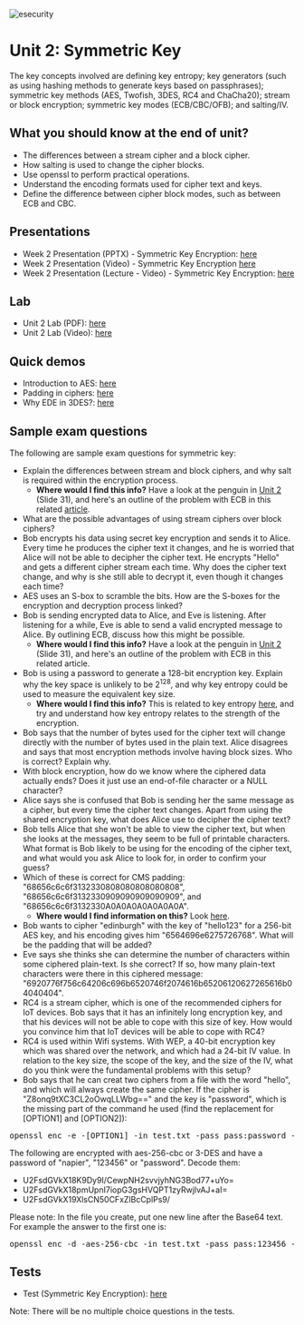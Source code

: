 ![esecurity](https://raw.githubusercontent.com/billbuchanan/esecurity/master/z_associated/esecurity_graphics.jpg)

# Unit 2: Symmetric Key

The key concepts involved are defining key entropy; key generators (such as using hashing methods to generate keys based on passphrases); symmetric key methods (AES, Twofish, 3DES, RC4 and ChaCha20); stream or block encryption; symmetric key modes (ECB/CBC/OFB); and salting/IV.

<!---
Back-up of content: [here](https://asecuritysite.com/csn11117/unit02)
-->

## What you should know at the end of unit?

* The differences between a stream cipher and a block cipher.
* How salting is used to change the cipher blocks.
* Use openssl to perform practical operations.
* Understand the encoding formats used for cipher text and keys.
* Define the difference between cipher block modes, such as between ECB and CBC.

## Presentations

* Week 2 Presentation (PPTX) - Symmetric Key Encryption: [here](https://github.com/billbuchanan/appliedcrypto/blob/master/unit02_symmetric/lecture/chapter02_secret.pptx)
* Week 2 Presentation (Video) - Symmetric Key Encryption [here](https://youtu.be/nLRV34K3xIo)
* Week 2 Presentation (Lecture - Video) - Symmetric Key Encryption: [here](https://youtu.be/CCOt8Xk3ZVU)

## Lab

* Unit 2 Lab (PDF): [here](https://github.com/billbuchanan/appliedcrypto/blob/master/unit02_symmetric/lab/new_lab02.pdf)
* Unit 2 Lab (Video): [here](https://youtu.be/N3UADaXmOik)

## Quick demos

* Introduction to AES: [here](https://www.youtube.com/watch?v=rSyvUYbMok8)
* Padding in ciphers: [here](https://www.youtube.com/watch?v=R3NosHMSi0o)
* Why EDE in 3DES?: [here](https://www.youtube.com/watch?v=ttayDxqfQkA)

## Sample exam questions
The following are sample exam questions for symmetric key:

* Explain the differences between stream and block ciphers, and why salt is required within the encryption process. 
  * **Where would I find this info?** Have a look at the penguin in [Unit 2](https://asecuritysite.com/public/chapter02_secret.pdf) (Slide 31), and here's an outline of the problem with ECB in this related [article](https://medium.com/asecuritysite-when-bob-met-alice/when-is-high-grade-encryption-not-high-grade-when-its-ecb-e1509ec56930?source=friends_link&sk=31ec28f1c2be74a81e53c67e71d5b259).
* What are the possible advantages of using stream ciphers over block ciphers?
* Bob encrypts his data using secret key encryption and sends it to Alice. Every time he produces the cipher text it changes, and he is worried that Alice will not be able to decipher the cipher text. He encrypts "Hello" and gets a different cipher stream each time. Why does the cipher text change, and why is she still able to decrypt it, even though it changes each time?
* AES uses an S-box to scramble the bits. How are the S-boxes for the encryption and decryption process linked?
* Bob is sending encrypted data to Alice, and Eve is listening. After listening for a while, Eve is able to send a valid encrypted message to Alice. By outlining ECB, discuss how this might be possible. 
  * **Where would I find this info?** Have a look at the penguin in [Unit 2](https://asecuritysite.com/public/chapter02_secret.pdf) (Slide 31), and here's an outline of the problem with ECB in this related article.
* Bob is using a password to generate a 128-bit encryption key. Explain why the key space is unlikely to be 2<sup>128</sup>, and why key entropy could be used to measure the equivalent key size. 
  * **Where would I find this info?** This is related to key entropy [here](https://asecuritysite.com/encryption/en), and try and understand how key entropy relates to the strength of the encryption.
* Bob says that the number of bytes used for the cipher text will change directly with the number of bytes used in the plain text. Alice disagrees and says that most encryption methods involve having block sizes. Who is correct? Explain why.
* With block encryption, how do we know where the ciphered data actually ends? Does it just use an end-of-file character or a NULL character?
* Alice says she is confused that Bob is sending her the same message as a cipher, but every time the cipher text changes. Apart from using the shared encryption key, what does Alice use to decipher the cipher text?
* Bob tells Alice that she won't be able to view the cipher text, but when she looks at the messages, they seem to be full of printable characters. What format is Bob likely to be using for the encoding of the cipher text, and what would you ask Alice to look for, in order to confirm your guess?
* Which of these is correct for CMS padding: "68656c6c6f3132330808080808080808", "68656c6c6f3132330909090909090909", and "68656c6c6f3132330A0A0A0A0A0A0A0A". 
  * **Where would I find information on this?** Look [here](https://asecuritysite.com/encryption/padding).
* Bob wants to cipher "edinburgh" with the key of "hello123" for a 256-bit AES key, and his encoding gives him "6564696e6275726768". What will be the padding that will be added?
* Eve says she thinks she can determine the number of characters within some ciphered plain-text. Is she correct? If so, how many plain-text characters were there in this ciphered message: "6920776f756c64206c696b6520746f2074616b65206120627265616b04040404".
* RC4 is a stream cipher, which is one of the recommended ciphers for IoT devices. Bob says that it has an infinitely long encryption key, and that his devices will not be able to cope with this size of key. How would you convince him that IoT devices will be able to cope with RC4?
* RC4 is used within Wifi systems. With WEP, a 40-bit encryption key which was shared over the network, and which had a 24-bit IV value. In relation to the key size, the scope of the key, and the size of the IV, what do you think were the fundamental problems with this setup?
* Bob says that he can creat two ciphers from a file with the word "hello", and which will always create the same cipher. If the cipher is "Z8onq9tXC3CL2oOwqLLWbg==" and the key is "password", which is the missing part of the command he used (find the replacement for [OPTION1] and [OPTION2]):

<pre>
openssl enc -e -[OPTION1] -in test.txt -pass pass:password -nosalt -[OPTION2]
</pre>

The following are encrypted with aes-256-cbc or 3-DES and have a password of "napier", "123456" or "password". Decode them:

* U2FsdGVkX18K9Dy9I/CewpNH2svvjyhNG3Bod77+uYo=
* U2FsdGVkX18pmUpnI7iopG3gsHVQPT1zyRwjlvAJ+aI=
* U2FsdGVkX19XlsCN50CFxZlBcCplPs9/

Please note: In the file you create, put one new line after the Base64 text. For example the answer to the first one is:
<pre>
openssl enc -d -aes-256-cbc -in test.txt -pass pass:123456 -base64
</pre>

## Tests

* Test (Symmetric Key Encryption): [here](https://asecuritysite.com/tests/tests?sortBy=cryptobook02)

Note: There will be no multiple choice questions in the tests.
